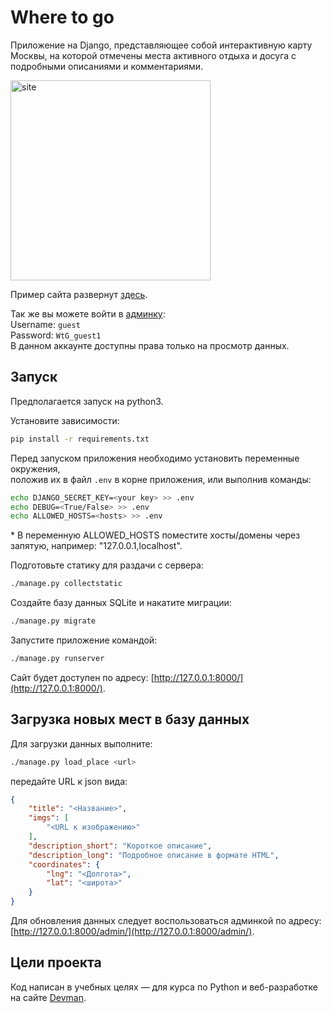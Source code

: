 # Where to go

Приложение на Django, представляющее собой интерактивную карту Москвы,
на которой отмечены места активного отдыха и досуга с подробными описаниями и комментариями.

<img src="github_img.png" alt="site" style="height: 320px;" />

Пример сайта развернут [здесь](https://daniilit.pythonanywhere.com/).

Так же вы можете войти в [админку](https://daniilit.pythonanywhere.com/admin/):\
Username: `guest`\
Password: `WtG_guest1`\
В данном аккаунте доступны права только на просмотр данных.


## Запуск

Предполагается запуск на python3.

Установите зависимости:

```sh
pip install -r requirements.txt
```

Перед запуском приложения необходимо установить переменные окружения,\
положив их в файл `.env` в корне приложения, или выполнив команды:

```sh
echo DJANGO_SECRET_KEY=<your key> >> .env
echo DEBUG=<True/False> >> .env
echo ALLOWED_HOSTS=<hosts> >> .env
```

\* В переменную ALLOWED_HOSTS поместите хосты/домены через запятую, например: "127.0.0.1,localhost".

Подготовьте статику для раздачи с сервера:

```sh
./manage.py collectstatic
```

Создайте базу данных SQLite и накатите миграции:

```sh
./manage.py migrate
```

Запустите приложение командой:

```sh
./manage.py runserver
```

Сайт будет доступен по адресу: [http://127.0.0.1:8000/](http://127.0.0.1:8000/).


## Загрузка новых мест в базу данных

Для загрузки данных выполните:

```sh
./manage.py load_place <url>
```

передайте URL к json вида:

```json
{
    "title": "<Название>",
    "imgs": [
        "<URL к изображению>"
    ],
    "description_short": "Короткое описание",
    "description_long": "Подробное описание в формате HTML",
    "coordinates": {
        "lng": "<Долгота>",
        "lat": "<широта>"
    }
}
```

Для обновления данных следует воспользоваться админкой по адресу: [http://127.0.0.1:8000/admin/](http://127.0.0.1:8000/admin/).


## Цели проекта

Код написан в учебных целях — для курса по Python и веб-разработке на сайте [Devman](https://dvmn.org).
